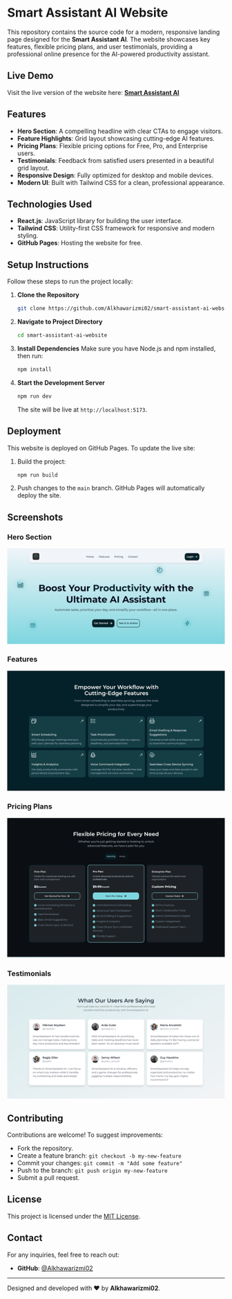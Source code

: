 # Smart Assistant AI Website

This repository contains the source code for a modern, responsive landing page designed for the **Smart Assistant AI**. The website showcases key features, flexible pricing plans, and user testimonials, providing a professional online presence for the AI-powered productivity assistant.

## Live Demo
Visit the live version of the website here: [**Smart Assistant AI**](https://alkhawarizmi02.github.io/smart-assistant-ai-website/)

## Features
- **Hero Section**: A compelling headline with clear CTAs to engage visitors.
- **Feature Highlights**: Grid layout showcasing cutting-edge AI features.
- **Pricing Plans**: Flexible pricing options for Free, Pro, and Enterprise users.
- **Testimonials**: Feedback from satisfied users presented in a beautiful grid layout.
- **Responsive Design**: Fully optimized for desktop and mobile devices.
- **Modern UI**: Built with Tailwind CSS for a clean, professional appearance.

## Technologies Used
- **React.js**: JavaScript library for building the user interface.
- **Tailwind CSS**: Utility-first CSS framework for responsive and modern styling.
- **GitHub Pages**: Hosting the website for free.

## Setup Instructions
Follow these steps to run the project locally:

1. **Clone the Repository**
   ```bash
   git clone https://github.com/Alkhawarizmi02/smart-assistant-ai-website.git
   ```
2. **Navigate to Project Directory**
   ```bash
   cd smart-assistant-ai-website
   ```
3. **Install Dependencies**
   Make sure you have Node.js and npm installed, then run:
   ```bash
   npm install
   ```
4. **Start the Development Server**
   ```bash
   npm run dev
   ```
   The site will be live at `http://localhost:5173`.

## Deployment
This website is deployed on GitHub Pages. To update the live site:

1. Build the project:
   ```bash
   npm run build
   ```
2. Push changes to the `main` branch. GitHub Pages will automatically deploy the site.

## Screenshots
### Hero Section
![Hero Section](/screenshots/hero-section.png)

### Features
![Features](/screenshots/features.png)

### Pricing Plans
![Pricing Section](/screenshots/pricing.png)

### Testimonials
![Testimonials](/screenshots/testimonial.png)

## Contributing
Contributions are welcome! To suggest improvements:
- Fork the repository.
- Create a feature branch: `git checkout -b my-new-feature`
- Commit your changes: `git commit -m "Add some feature"`
- Push to the branch: `git push origin my-new-feature`
- Submit a pull request.

## License
This project is licensed under the [MIT License](LICENSE).

## Contact
For any inquiries, feel free to reach out:
- **GitHub**: [@Alkhawarizmi02](https://github.com/Alkhawarizmi02)

---
Designed and developed with ❤️ by **Alkhawarizmi02**.

